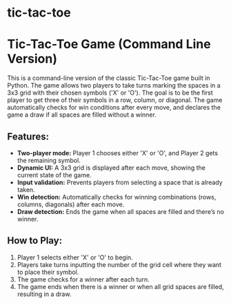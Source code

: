 # tic-tac-toe

# Tic-Tac-Toe Game (Command Line Version)

This is a command-line version of the classic Tic-Tac-Toe game built in Python. The game allows two players to take turns marking the spaces in a 3x3 grid with their chosen symbols ('X' or 'O'). The goal is to be the first player to get three of their symbols in a row, column, or diagonal. The game automatically checks for win conditions after every move, and declares the game a draw if all spaces are filled without a winner.

## Features:
- **Two-player mode:** Player 1 chooses either 'X' or 'O', and Player 2 gets the remaining symbol.
- **Dynamic UI:** A 3x3 grid is displayed after each move, showing the current state of the game.
- **Input validation:** Prevents players from selecting a space that is already taken.
- **Win detection:** Automatically checks for winning combinations (rows, columns, diagonals) after each move.
- **Draw detection:** Ends the game when all spaces are filled and there’s no winner.
  
## How to Play:
1. Player 1 selects either 'X' or 'O' to begin.
2. Players take turns inputting the number of the grid cell where they want to place their symbol.
3. The game checks for a winner after each turn.
4. The game ends when there is a winner or when all grid spaces are filled, resulting in a draw.
